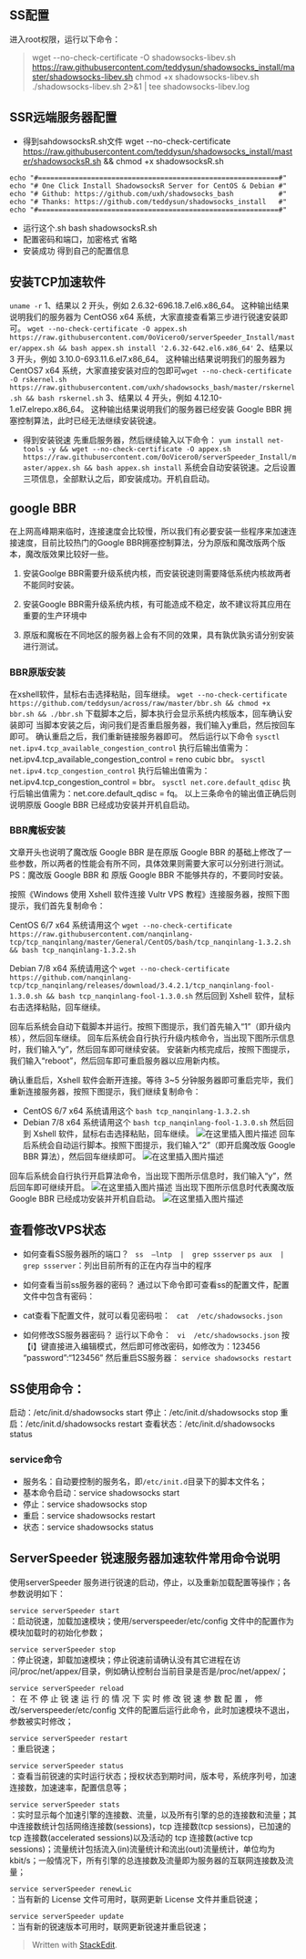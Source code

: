 
## SS配置
进入root权限，运行以下命令：
>wget --no-check-certificate -O shadowsocks-libev.sh https://raw.githubusercontent.com/teddysun/shadowsocks_install/master/shadowsocks-libev.sh
chmod +x shadowsocks-libev.sh
./shadowsocks-libev.sh 2>&1 | tee shadowsocks-libev.log
## SSR远端服务器配置
- 得到sahdowsocksR.sh文件
wget --no-check-certificate https://raw.githubusercontent.com/teddysun/shadowsocks_install/master/shadowsocksR.sh && chmod +x shadowsocksR.sh
```
echo "#===========================================================#"
echo "# One Click Install ShadowsocksR Server for CentOS & Debian #"
echo "# Github: https://github.com/uxh/shadowsocks_bash           #"
echo "# Thanks: https://github.com/teddysun/shadowsocks_install   #"
echo "#===========================================================#"
```
- 运行这个.sh
bash shadowsocksR.sh
- 配置密码和端口，加密格式
省略
- 安装成功
得到自己的配置信息
## 安装TCP加速软件
`uname -r`
1、结果以 2 开头，例如 2.6.32-696.18.7.el6.x86_64。
这种输出结果说明我们的服务器为 CentOS6 x64 系统，大家直接查看第三步进行锐速安装即可。
`wget --no-check-certificate -O appex.sh https://raw.githubusercontent.com/0oVicero0/serverSpeeder_Install/master/appex.sh && bash appex.sh install '2.6.32-642.el6.x86_64'`
2、结果以 3 开头，例如 3.10.0-693.11.6.el7.x86_64。
这种输出结果说明我们的服务器为 CentOS7 x64 系统，大家直接安装对应的包即可`wget --no-check-certificate -O rskernel.sh https://raw.githubusercontent.com/uxh/shadowsocks_bash/master/rskernel.sh && bash rskernel.sh`
3、结果以 4 开头，例如 4.12.10-1.el7.elrepo.x86_64。
这种输出结果说明我们的服务器已经安装 Google BBR 拥塞控制算法，此时已经无法继续安装锐速。
- 得到安装锐速
先重启服务器，然后继续输入以下命令：
`yum install net-tools -y && wget --no-check-certificate -O appex.sh https://raw.githubusercontent.com/0oVicero0/serverSpeeder_Install/master/appex.sh && bash appex.sh install`
系统会自动安装锐速。之后设置三项信息，全部默认之后，即安装成功。开机自启动。
## google BBR

在上网高峰期来临时，连接速度会比较慢，所以我们有必要安装一些程序来加速连接速度，目前比较热门的Google BBR拥塞控制算法，分为原版和魔改版两个版本，魔改版效果比较好一些。

1. 安装Goolge BBR需要升级系统内核，而安装锐速则需要降低系统内核故两者不能同时安装。

2. 安装Google BBR需升级系统内核，有可能造成不稳定，故不建议将其应用在重要的生产环境中
3. 原版和魔板在不同地区的服务器上会有不同的效果，具有孰优孰劣请分别安装进行测试。

### BBR原版安装
在xshell软件，鼠标右击选择粘贴，回车继续。
`wget --no-check-certificate https://github.com/teddysun/across/raw/master/bbr.sh && chmod +x bbr.sh && ./bbr.sh`
下载脚本之后，脚本执行会显示系统内核版本，回车确认安装即可
当脚本安装之后，询问我们是否重启服务器，我们输入y重启，然后按回车即可。
确认重启之后，我们重新链接服务器即可。
然后运行以下命令
`sysctl net.ipv4.tcp_available_congestion_control`
执行后输出值需为：net.ipv4.tcp_available_congestion_control = reno cubic bbr。
`sysctl net.ipv4.tcp_congestion_control`
执行后输出值需为：net.ipv4.tcp_congestion_control = bbr。
`sysctl net.core.default_qdisc`
执行后输出值需为：net.core.default_qdisc = fq。
以上三条命令的输出值正确后则说明原版 Google BBR 已经成功安装并开机自启动。
### BBR魔板安装
文章开头也说明了魔改版 Google BBR 是在原版 Google BBR 的基础上修改了一些参数，所以两者的性能会有所不同，具体效果则需要大家可以分别进行测试。
PS：魔改版 Google BBR 和 原版 Google BBR 不能够共存的，不要同时安装。

按照《Windows 使用 Xshell 软件连接 Vultr VPS 教程》连接服务器，按照下图提示，我们首先复制命令：

CentOS 6/7 x64 系统请用这个
`wget --no-check-certificate https://raw.githubusercontent.com/nanqinlang-tcp/tcp_nanqinlang/master/General/CentOS/bash/tcp_nanqinlang-1.3.2.sh && bash tcp_nanqinlang-1.3.2.sh`

Debian 7/8 x64 系统请用这个
`wget --no-check-certificate https://github.com/nanqinlang-tcp/tcp_nanqinlang/releases/download/3.4.2.1/tcp_nanqinlang-fool-1.3.0.sh && bash tcp_nanqinlang-fool-1.3.0.sh`
然后回到 Xshell 软件，鼠标右击选择粘贴，回车继续。

回车后系统会自动下载脚本并运行。按照下图提示，我们首先输入“1”（即升级内核），然后回车继续。
回车后系统会自行执行升级内核命令，当出现下图所示信息时，我们输入“y”，然后回车即可继续安装。
安装新内核完成后，按照下图提示，我们输入“reboot”，然后回车即可重启服务器以应用新内核。

确认重启后，Xshell 软件会断开连接。等待 3~5 分钟服务器即可重启完毕，我们重新连接服务器，按照下图提示，我们继续复制命令：
- CentOS 6/7 x64 系统请用这个
`bash tcp_nanqinlang-1.3.2.sh`
- Debian 7/8 x64 系统请用这个
`bash tcp_nanqinlang-fool-1.3.0.sh`
然后回到 Xshell 软件，鼠标右击选择粘贴，回车继续。
![在这里插入图片描述](https://img-blog.csdnimg.cn/20190115164728304.png)
回车后系统会自动运行脚本。按照下图提示，我们输入“2”（即开启魔改版 Google BBR 算法），然后回车继续即可。
![在这里插入图片描述](https://img-blog.csdnimg.cn/20190115164651575.png)

回车后系统会自行执行开启算法命令，当出现下图所示信息时，我们输入“y”，然后回车即可继续开启。
![在这里插入图片描述](https://img-blog.csdnimg.cn/2019011516464197.png)
当出现下图所示信息时代表魔改版 Google BBR 已经成功安装并开机自启动。
![在这里插入图片描述](https://img-blog.csdnimg.cn/20190115164630473.png)

## 查看修改VPS状态
- 如何查看SS服务器所的端口？
` ss  –lntp  |  grep ssserver`
`ps aux  |  grep ssserver`：列出目前所有的正在内存当中的程序
- 如何查看当前ss服务器的密码？
通过以下命令即可查看ss的配置文件，配置文件中包含有密码：
- cat查看下配置文件，就可以看见密码啦：
` cat  /etc/shadowsocks.json`

- 如何修改SS服务器密码？
运行以下命令：
` vi  /etc/shadowsocks.json`
按【i】键直接进入编辑模式，然后即可修改密码，如修改为：123456
“password”:“123456”
然后重启SS服务器：
`service shadowsocks restart`
## SS使用命令：
启动：/etc/init.d/shadowsocks start
停止：/etc/init.d/shadowsocks stop
重启：/etc/init.d/shadowsocks restart
查看状态：/etc/init.d/shadowsocks status
### service命令
-   服务名：自动要控制的服务名，即`/etc/init.d`目录下的脚本文件名；
- 基本命令启动：service shadowsocks start  
- 停止：service shadowsocks stop  
- 重启：service shadowsocks restart  
- 状态：service shadowsocks status
## ServerSpeeder 锐速服务器加速软件常用命令说明

使用serverSpeeder 服务进行锐速的启动，停止，以及重新加载配置等操作；各参数说明如下：

`service serverSpeeder start`  
：启动锐速，加载加速模块；使用/serverspeeder/etc/config 文件中的配置作为模块加载时的初始化参数；

`service serverSpeeder stop`  
：停止锐速，卸载加速模块；停止锐速前请确认没有其它进程在访问/proc/net/appex/目录，例如确认控制台当前目录是否是/proc/net/appex/；

`service serverSpeeder reload`  
： 在 不 停 止 锐 速 运 行 的 情 况 下 实 时 修 改 锐 速 参 数 配 置 ， 修 改/serverspeeder/etc/config 文件的配置后运行此命令，此时加速模块不退出，参数被实时修改；

`service serverSpeeder restart`  
：重启锐速；

`service serverSpeeder status`  
：查看当前锐速的实时运行状态；授权状态到期时间，版本号，系统序列号，加速连接数，加速速率，配置信息等；

`service serverSpeeder stats`  
：实时显示每个加速引擎的连接数、流量，以及所有引擎的总的连接数和流量；其中连接数统计包括网络连接数(sessions)，tcp 连接数(tcp sessions)，已加速的 tcp 连接数(accelerated sessions)以及活动的 tcp 连接数(active tcp sessions)；流量统计包括流入(in)流量统计和流出(out)流量统计，单位均为 kbit/s；一般情况下，所有引擎的总连接数及流量即为服务器的互联网连接数及流量；

`service serverSpeeder renewLic`  
：当有新的 License 文件可用时，联网更新 License 文件并重启锐速；

`service serverSpeeder update`  
：当有新的锐速版本可用时，联网更新锐速并重启锐速；
> Written with [StackEdit](https://stackedit.io/).
<!--stackedit_data:
eyJoaXN0b3J5IjpbLTExMjEwMDUzMDMsMTg0MTk0MzE3NCwxMj
E4NjIxMTAsMTEzOTQ3MTE1NSwxNjc3ODUxNjI4XX0=
-->
